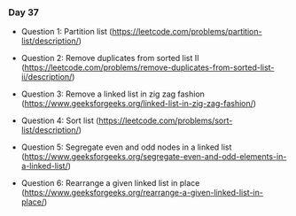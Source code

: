 ### Day 37

- Question 1: Partition list (https://leetcode.com/problems/partition-list/description/)

- Question 2: Remove duplicates from sorted list II (https://leetcode.com/problems/remove-duplicates-from-sorted-list-ii/description/)

- Question 3: Remove a linked list in zig zag fashion (https://www.geeksforgeeks.org/linked-list-in-zig-zag-fashion/)

- Question 4: Sort list (https://leetcode.com/problems/sort-list/description/) 

- Question 5: Segregate even and odd nodes in a linked list (https://www.geeksforgeeks.org/segregate-even-and-odd-elements-in-a-linked-list/)

- Question 6:  Rearrange a given linked list in place (https://www.geeksforgeeks.org/rearrange-a-given-linked-list-in-place/)